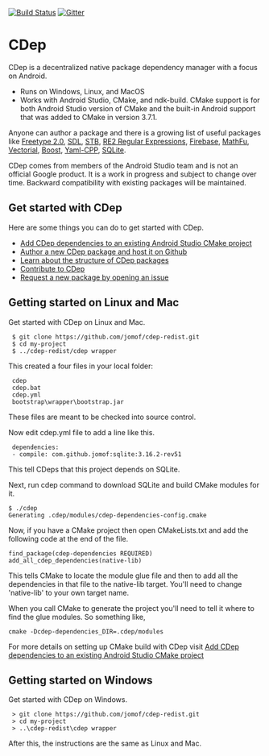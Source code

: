 [![Build Status](https://travis-ci.org/google/cdep.svg?branch=master)](https://travis-ci.org/google/cdep)
[![Gitter](https://badges.gitter.im/google/cdep.svg)](https://gitter.im/google/cdep)

# CDep
CDep is a decentralized native package dependency manager with a focus on Android. 
- Runs on Windows, Linux, and MacOS 
- Works with Android Studio, CMake, and ndk-build. CMake support is for both Android Studio version of CMake and the built-in Android support that was added to CMake in version 3.7.1.

Anyone can author a package and there is a growing list of useful packages like [Freetype 2.0](https://github.com/jomof/freetype), [SDL](https://github.com/jomof/sdl), [STB](https://github.com/jomof/stb), [RE2 Regular Expressions](https://github.com/jomof/re2), [Firebase](https://github.com/jomof/firebase), [MathFu](https://github.com/jomof/mathfu), [Vectorial](https://github.com/jomof/vectorial), [Boost](https://github.com/jomof/boost), [Yaml-CPP](https://github.com/jomof/yaml-cpp), [SQLite](https://github.com/jomof/sqlite).
   
CDep comes from members of the Android Studio team and is not an official Google product. It is a work in progress and subject to change over time. Backward compatibility with existing packages will be maintained.
   
## Get started with CDep
Here are some things you can do to get started with CDep.
* [Add CDep dependencies to an existing Android Studio CMake project](https://github.com/google/cdep/blob/master/doc/android-studio-cmake.md)
* [Author a new CDep package and host it on Github](https://github.com/google/cdep/blob/master/doc/authoring.md)
* [Learn about the structure of CDep packages](https://github.com/google/cdep/blob/master/doc/anatomy.md)
* [Contribute to CDep](https://github.com/google/cdep/blob/master/CONTRIBUTING.md)
* [Request a new package by opening an issue](https://github.com/google/cdep/issues/new)

## Getting started on Linux and Mac
Get started with CDep on Linux and Mac.
 
     $ git clone https://github.com/jomof/cdep-redist.git  
     $ cd my-project
     $ ../cdep-redist/cdep wrapper

This created a four files in your local folder:

     cdep   
     cdep.bat
     cdep.yml
     bootstrap\wrapper\bootstrap.jar

These files are meant to be checked into source control.  
  
Now edit cdep.yml file to add a line like this.

     dependencies:
     - compile: com.github.jomof:sqlite:3.16.2-rev51
     
This tell CDeps that this project depends on SQLite.

Next, run cdep command to download SQLite and build CMake modules for it.

    $ ./cdep
    Generating .cdep/modules/cdep-dependencies-config.cmake
    
Now, if you have a CMake project then open CMakeLists.txt and add the following code at the end of the file.
```
find_package(cdep-dependencies REQUIRED)
add_all_cdep_dependencies(native-lib)
```
This tells CMake to locate the module glue file and then to add all the dependencies in that file to the native-lib target. You'll need to change 'native-lib' to your own target name. 

When you call CMake to generate the project you'll need to tell it where to find the glue modules. So something like,
```
cmake -Dcdep-dependencies_DIR=.cdep/modules
```
For more details on setting up CMake build with CDep visit [Add CDep dependencies to an existing Android Studio CMake project](https://github.com/google/cdep/blob/master/doc/android-studio-cmake.md)

## Getting started on Windows
Get started with CDep on Windows.

     > git clone https://github.com/jomof/cdep-redist.git  
     > cd my-project
     > ..\cdep-redist\cdep wrapper
     
After this, the instructions are the same as Linux and Mac.


